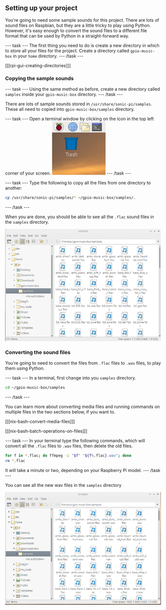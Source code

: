 ## Setting up your project

You're going to need some sample sounds for this project. There are lots of sound files on Raspbian, but they are a little tricky to play using Python. However, it's easy enough to convert the sound files to a different file format that can be used by Python in a straight-forward way.

--- task ---
The first thing you need to do is create a new directory in which to store all your files for the project. Create a directory called `gpio-music-box` in your `home` directory.
--- /task ---

[[[rpi-gui-creating-directories]]]

### Copying the sample sounds

--- task ---
Using the same method as before, create a new directory called `samples` inside your `gpio-music-box` directory.
--- /task ---

There are lots of sample sounds stored in `/usr/share/sonic-pi/samples`. These all need to copied into `gpio-music-box/samples` directory.

--- task ---
Open a terminal window by clicking on the icon in the top left corner of your screen.
![terminal-open](images/terminal-open.png)
--- /task ---

--- task ---
Type the following to copy all the files from one directory to another:

```bash
cp /usr/share/sonic-pi/samples/* ~/gpio-music-box/samples/.
```
--- /task ---

When you are done, you should be able to see all the `.flac` sound files in the `samples` directory.

![samples-directory](images/samples-directory.png)


### Converting the sound files

You're going to need to convert the files from `.flac` files to `.wav` files, to play them using Python.

--- task ---
In a terminal, first change into you `samples` directory.

```bash
cd ~/gpio-music-box/samples
```
--- /task ---

You can learn more about converting media files and running commands on multiple files in the two sections below, if you want to.

[[[nix-bash-convert-media-files]]]

[[[nix-bash-batch-operations-on-files]]]

--- task ---
In your terminal type the following commands, which will convert all the `.flac` files to `.wav` files, then delete the old files.

```bash
for f in *.flac; do ffmpeg -i "$f" "${f%.flac}.wav"; done
rm *.flac
```

It will take a minute or two, depending on your Raspberry Pi model.
--- /task ---

You can see all the new wav files in the `samples` directory

![samples-directory-2](images/samples-directory-2.png)
